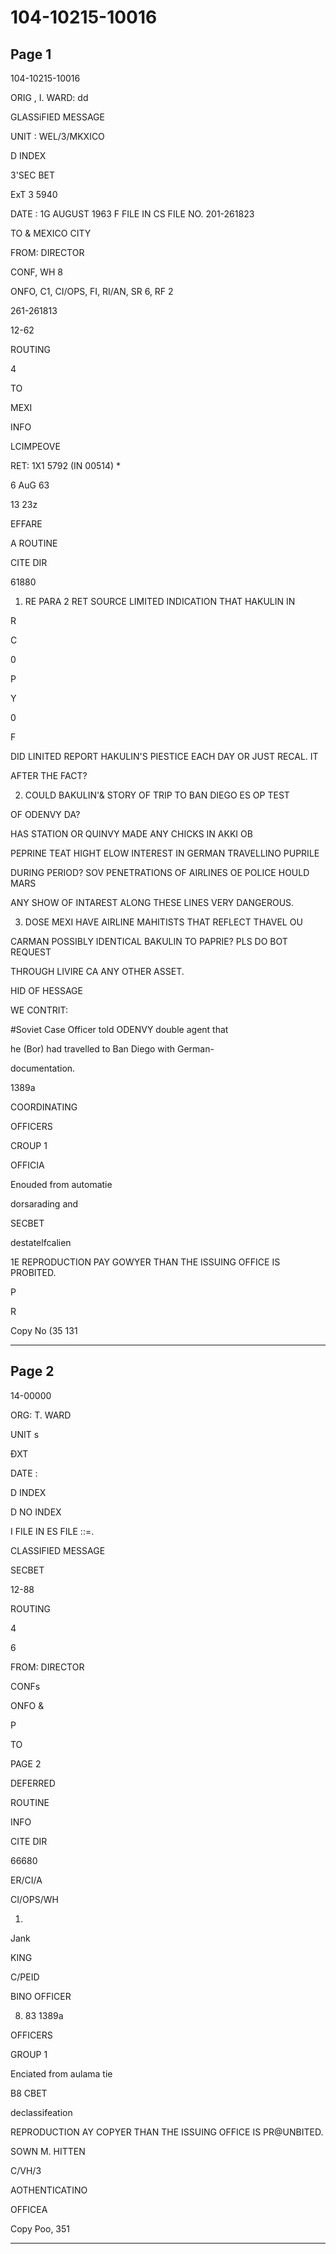 # 104-10215-10016

## Page 1

104-10215-10016

ORIG , I. WARD: dd

GLASSiFIED MESSAGE

UNIT : WEL/3/MKXICO

D INDEX

3'SEC BET

ExT 3 5940

DATE : 1G AUGUST 1963 F FILE IN CS FILE NO. 201-261823

TO & MEXICO CITY

FROM: DIRECTOR

CONF, WH 8

ONFO, C1, CI/OPS, FI, RI/AN, SR 6, RF 2

261-261813

12-62

ROUTING

4

TO

MEXI

INFO

LCIMPEOVE

RET: 1X1 5792 (IN 00514) *

6 AuG 63

13 23z

EFFARE

A ROUTINE

CITE DIR

61880

1. RE PARA 2 RET SOURCE LIMITED INDICATION THAT HAKULIN IN

R

C

0

P

Y

0

F

DID LINITED REPORT HAKULIN'S PIESTICE EACH DAY OR JUST RECAL. IT

AFTER THE FACT?

2. COULD BAKULIN'& STORY OF TRIP TO BAN DIEGO ES OP TEST

OF ODENVY DA?

HAS STATION OR QUINVY MADE ANY CHICKS IN AKKI OB

PEPRINE TEAT HIGHT ELOW INTEREST IN GERMAN TRAVELLINO PUPRILE

DURING PERIOD? SOV PENETRATIONS OF AIRLINES OE POLICE HOULD MARS

ANY SHOW OF INTAREST ALONG THESE LINES VERY DANGEROUS.

3. DOSE MEXI HAVE AIRLINE MAHITISTS THAT REFLECT THAVEL OU

CARMAN POSSIBLY IDENTICAL BAKULIN TO PAPRIE? PLS DO BOT REQUEST

THROUGH LIVIRE CA ANY OTHER ASSET.

HID OF HESSAGE

WE CONTRIT:

#Soviet Case Officer told ODENVY double agent that

he (Bor) had travelled to Ban Diego with German-

documentation.

1389a

COORDINATING

OFFICERS

CROUP 1

OFFICIA

Enouded from automatie

dorsarading and

SECBET

destatelfcalien

1E REPRODUCTION PAY GOWYER THAN THE ISSUING OFFICE IS PROBITED.

P

R

Copy No (35 131

---

## Page 2

14-00000

ORG: T. WARD

UNIT s

ĐXT

DATE :

D INDEX

D NO INDEX

I FILE IN ES FILE ::=.

CLASSIFIED MESSAGE

SECBET

12-88

ROUTING

4

6

FROM: DIRECTOR

CONFs

ONFO &

P

TO

PAGE 2

DEFERRED

ROUTINE

INFO

CITE DIR

66680

ER/CI/A

CI/OPS/WH

1.

Jank

KING

C/PEID

BINO OFFICER

8. 83 1389a

OFFICERS

GROUP 1

Enciated from aulama tie

B8 CBET

declassifeation

REPRODUCTION AY COPYER THAN THE ISSUING OFFICE IS PR@UNBITED.

SOWN M. HITTEN

C/VH/3

AOTHENTICATINO

OFFICEA

Copy Poo, 351

---

